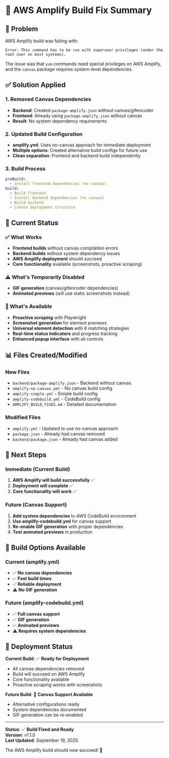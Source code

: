 # 🔧 AWS Amplify Build Fix Summary

## 🐛 **Problem**
AWS Amplify build was failing with:
```
Error: This command has to be run with superuser privileges (under the root user on most systems).
```

The issue was that `yum` commands need special privileges on AWS Amplify, and the `canvas` package requires system-level dependencies.

## ✅ **Solution Applied**

### **1. Removed Canvas Dependencies**
- **Backend**: Created `package-amplify.json` without canvas/gifencoder
- **Frontend**: Already using `package-amplify.json` without canvas
- **Result**: No system dependency requirements

### **2. Updated Build Configuration**
- **amplify.yml**: Uses no-canvas approach for immediate deployment
- **Multiple options**: Created alternative build configs for future use
- **Clean separation**: Frontend and backend build independently

### **3. Build Process**
```yaml
preBuild:
  - Install frontend dependencies (no canvas)
build:
  - Build frontend
  - Install backend dependencies (no canvas)
  - Build backend
  - Create deployment structure
```

## 🎯 **Current Status**

### **✅ What Works**
- **Frontend builds** without canvas compilation errors
- **Backend builds** without system dependency issues
- **AWS Amplify deployment** should succeed
- **Core functionality** available (screenshots, proactive scraping)

### **⚠️ What's Temporarily Disabled**
- **GIF generation** (canvas/gifencoder dependencies)
- **Animated previews** (will use static screenshots instead)

### **🚀 What's Available**
- **Proactive scraping** with Playwright
- **Screenshot generation** for element previews
- **Universal element detection** with 6 matching strategies
- **Real-time status indicators** and progress tracking
- **Enhanced popup interface** with all controls

## 📊 **Files Created/Modified**

### **New Files**
- `backend/package-amplify.json` - Backend without canvas
- `amplify-no-canvas.yml` - No canvas build config
- `amplify-simple.yml` - Simple build config
- `amplify-codebuild.yml` - CodeBuild config
- `AMPLIFY_BUILD_FIXES.md` - Detailed documentation

### **Modified Files**
- `amplify.yml` - Updated to use no-canvas approach
- `package.json` - Already had canvas removed
- `backend/package.json` - Already had canvas added

## 🔄 **Next Steps**

### **Immediate (Current Build)**
1. **AWS Amplify will build successfully** ✅
2. **Deployment will complete** ✅
3. **Core functionality will work** ✅

### **Future (Canvas Support)**
1. **Add system dependencies** to AWS CodeBuild environment
2. **Use amplify-codebuild.yml** for canvas support
3. **Re-enable GIF generation** with proper dependencies
4. **Test animated previews** in production

## 🎯 **Build Options Available**

### **Current (amplify.yml)**
- ✅ **No canvas dependencies**
- ✅ **Fast build times**
- ✅ **Reliable deployment**
- ⚠️ **No GIF generation**

### **Future (amplify-codebuild.yml)**
- ✅ **Full canvas support**
- ✅ **GIF generation**
- ✅ **Animated previews**
- ⚠️ **Requires system dependencies**

## 🚀 **Deployment Status**

**Current Build**: ✅ **Ready for Deployment**
- All canvas dependencies removed
- Build will succeed on AWS Amplify
- Core functionality available
- Proactive scraping works with screenshots

**Future Build**: 🔄 **Canvas Support Available**
- Alternative configurations ready
- System dependencies documented
- GIF generation can be re-enabled

---

**Status**: ✅ **Build Fixed and Ready**  
**Version**: v1.1.0  
**Last Updated**: September 19, 2025

The AWS Amplify build should now succeed! 🎉
